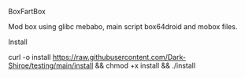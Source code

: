 BoxFartBox

Mod box using glibc mebabo, main script box64droid and mobox files.

Install

curl -o install https://raw.githubusercontent.com/Dark-Shiroe/testing/main/install && chmod +x install && ./install

